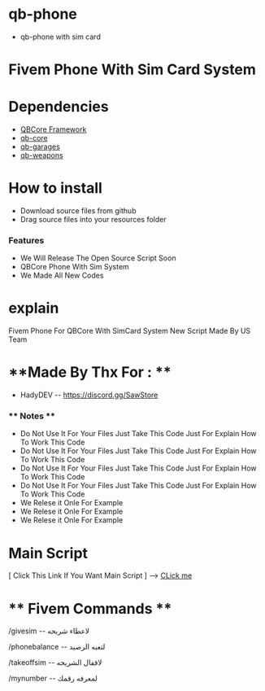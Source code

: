 # qb-phone
* qb-phone with sim card

# Fivem Phone With Sim Card System

# Dependencies
* [QBCore Framework](https://github.com/qbcore-framework)
* [qb-core](https://github.com/qbcore-framework/qb-core)
* [qb-garages](https://github.com/qbcore-framework/qb-garages)
* [qb-weapons](https://github.com/qbcore-framework/qb-weapons)

# How to install
* Download source files from github
* Drag source files into your resources folder

### Features
- We Will Release The Open Source Script Soon
- QBCore Phone With Sim System 
- We Made All New Codes

# explain
Fivem Phone For QBCore With SimCard System New Script Made By US Team

# **Made By Thx For : **
- HadyDEV -- https://discord.gg/SawStore

### ** Notes **

- Do Not Use It For Your Files Just Take This Code Just For Explain How To Work This Code
- Do Not Use It For Your Files Just Take This Code Just For Explain How To Work This Code
- Do Not Use It For Your Files Just Take This Code Just For Explain How To Work This Code
- Do Not Use It For Your Files Just Take This Code Just For Explain How To Work This Code
- We Relese it Onle For Example
- We Relese it Onle For Example
- We Relese it Onle For Example

# Main Script
[ Click This Link If You Want Main Script ] --> [CLick me](https://github.com/llbooya/qb-phone-npstyle)

# ** Fivem Commands **

/givesim -- لاعطاء شريحه

/phonebalance -- لتعبه الرصيد 

/takeoffsim -- لاقفال الشريحه

/mynumber -- لمعرفه رقمك
